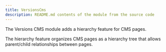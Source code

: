 ```yaml
---
title: VersionsCms
description: README.md contents of the module from the source code
---
```


The Versions CMS module adds a hierarchy feature for CMS pages.

The hierarchy feature organizes CMS pages as a hierarchy tree that allows parent/child relationships between pages.

